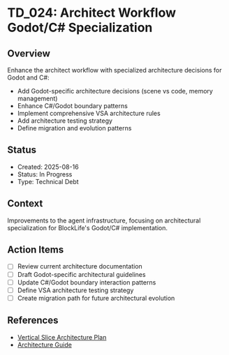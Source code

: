 # TD_024: Architect Workflow Godot/C# Specialization

## Overview
Enhance the architect workflow with specialized architecture decisions for Godot and C#:
- Add Godot-specific architecture decisions (scene vs code, memory management)
- Enhance C#/Godot boundary patterns
- Implement comprehensive VSA architecture rules
- Add architecture testing strategy
- Define migration and evolution patterns

## Status
- Created: 2025-08-16
- Status: In Progress
- Type: Technical Debt

## Context
Improvements to the agent infrastructure, focusing on architectural specialization for BlockLife's Godot/C# implementation.

## Action Items
- [ ] Review current architecture documentation
- [ ] Draft Godot-specific architectural guidelines
- [ ] Update C#/Godot boundary interaction patterns
- [ ] Define VSA architecture testing strategy
- [ ] Create migration path for future architectural evolution

## References
- [Vertical Slice Architecture Plan](../Shared/Implementation-Plans/000_Vertical_Slice_Architecture_Plan.md)
- [Architecture Guide](../Shared/Architecture/Architecture_Guide.md)
